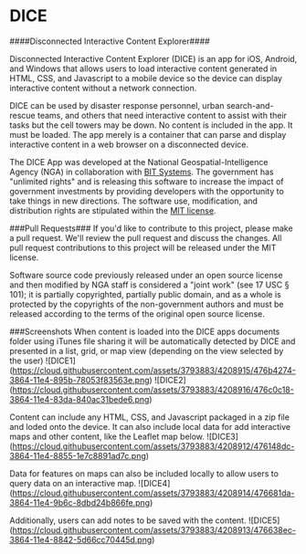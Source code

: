 # DICE

####Disconnected Interactive Content Explorer####

Disconnected Interactive Content Explorer (DICE) is an app for iOS, Android, and Windows that allows users to load interactive content generated in HTML, CSS, and Javascript to a mobile device so the device can display interactive content without a network connection.

DICE can be used by disaster response personnel, urban search-and-rescue teams, and others that need interactive content to assist with their tasks but the cell towers may be down.  No content is included in the app.  It must be loaded.  The app merely is a container that can parse and display interactive content in a web browser on a disconnected device.

The DICE App was developed at the National Geospatial-Intelligence Agency (NGA) in collaboration with [BIT Systems](https://www.bit-sys.com/index.jsp). The government has "unlimited rights" and is releasing this software to increase the impact of government investments by providing developers with the opportunity to take things in new directions. The software use, modification, and distribution rights are stipulated within the [MIT license](http://choosealicense.com/licenses/mit/).

###Pull Requests###
If you'd like to contribute to this project, please make a pull request. We'll review the pull request and discuss the changes. All pull request contributions to this project will be released under the MIT license.

Software source code previously released under an open source license and then modified by NGA staff is considered a "joint work" (see 17 USC § 101); it is partially copyrighted, partially public domain, and as a whole is protected by the copyrights of the non-government authors and must be released according to the terms of the original open source license.

###Screenshots
When content is loaded into the DICE apps documents folder using iTunes file sharing it will be automatically detected by DICE and presented in a list, grid, or map view (depending on the view selected by the user)
![DICE1] (https://cloud.githubusercontent.com/assets/3793883/4208915/476b4274-3864-11e4-895b-78053f83563e.png)
![DICE2] (https://cloud.githubusercontent.com/assets/3793883/4208916/476c0c18-3864-11e4-83da-840ac31bede6.png)

Content can include any HTML, CSS, and Javascript packaged in a zip file and loded onto the device. It can also include local data for add interactive maps and other content, like the Leaflet map below.
![DICE3] (https://cloud.githubusercontent.com/assets/3793883/4208912/476148dc-3864-11e4-8855-1e7c8891ad7c.png)

Data for features on maps can also be included locally to allow users to query data on an interactive map. 
![DICE4] (https://cloud.githubusercontent.com/assets/3793883/4208914/476681da-3864-11e4-9b6c-8dbd24b866fe.png)

Additionally, users can add notes to be saved with the content. 
![DICE5] (https://cloud.githubusercontent.com/assets/3793883/4208913/476638ec-3864-11e4-8842-5d66cc70445d.png)
